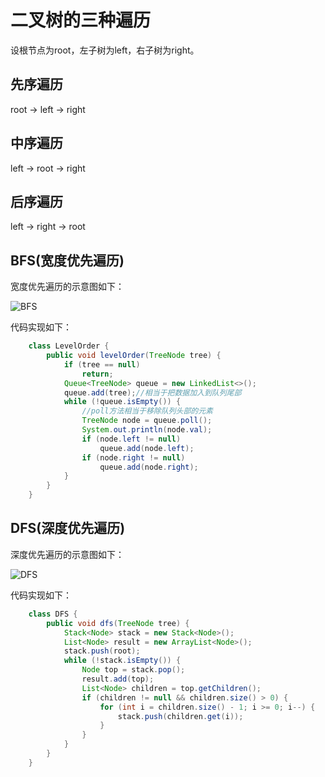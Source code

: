 # 二叉树的三种遍历

设根节点为root，左子树为left，右子树为right。

## 先序遍历

root -> left -> right

## 中序遍历

left -> root -> right

## 后序遍历

left -> right -> root

## BFS(宽度优先遍历)

宽度优先遍历的示意图如下：

![BFS](https://pic.leetcode-cn.com/1601255715-zYNzNP-image.png)

代码实现如下：
```java
    class LevelOrder {
        public void levelOrder(TreeNode tree) {
            if (tree == null)
                return;
            Queue<TreeNode> queue = new LinkedList<>();
            queue.add(tree);//相当于把数据加入到队列尾部
            while (!queue.isEmpty()) {
                //poll方法相当于移除队列头部的元素
                TreeNode node = queue.poll();
                System.out.println(node.val);
                if (node.left != null)
                    queue.add(node.left);
                if (node.right != null)
                    queue.add(node.right);
            }
        }
    }    
```

## DFS(深度优先遍历)

深度优先遍历的示意图如下：

![DFS](https://s5.51cto.com/oss/202004/16/92f602a1eaa301784085b8a3c4b948c0.png)

代码实现如下：
```java
    class DFS {
        public void dfs(TreeNode tree) {
            Stack<Node> stack = new Stack<Node>();
            List<Node> result = new ArrayList<Node>();
            stack.push(root);
            while (!stack.isEmpty()) {
            	Node top = stack.pop();
            	result.add(top);
            	List<Node> children = top.getChildren();
            	if (children != null && children.size() > 0) {
            		for (int i = children.size() - 1; i >= 0; i--) {
            			stack.push(children.get(i));
            		}
            	}
            }
        }
    }   
```